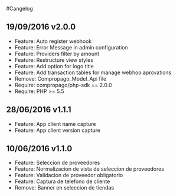 #Cangelog

## 19/09/2016 v2.0.0
* Feature: Auto register webhook
* Feature: Error Message in admin configuration
* Feature: Providers filter by amount
* Feature: Restructure view styles
* Feature: Add option for logo title
* Feature: Add transaction tables for manage webhoo aprovations
* Remove: Compropago_Model_Api file
* Require: compropago/php-sdk == 2.0.0
* Require: PHP >= 5.5

## 28/06/2016 v1.1.1
* Feature: App client name capture
* Feature: App client version capture

## 10/06/2016 v1.1.0
* Feature: Seleccion de proveedores
* Feature: Normalizacion de vista de seleccion de proveedores
* Feature: Validacion de proveedor obligatorio
* Feature: Captura de telefono de cliente
* Remove: Banner en seleccion de tiendas

